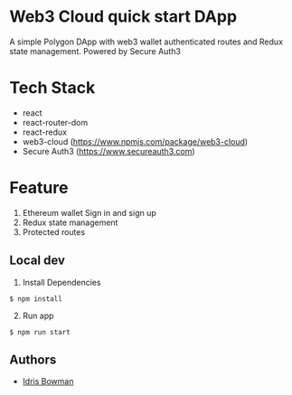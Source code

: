 # Web3 Cloud quick start DApp
A simple Polygon DApp with web3 wallet authenticated routes and Redux state management. Powered by Secure Auth3

# Tech Stack
- react
- react-router-dom
- react-redux
- web3-cloud (https://www.npmjs.com/package/web3-cloud)
- Secure Auth3 (https://www.secureauth3.com)

# Feature
1. Ethereum wallet Sign in and sign up
2. Redux state management
3. Protected routes

## Local dev
1. Install Dependencies
```
$ npm install
```

2. Run app
```
$ npm run start
```

## Authors
*  [Idris Bowman](https://www.linkedin.com/in/idris-bowman)


